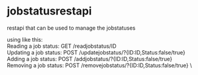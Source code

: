 # jobstatusrestapi
restapi that can be used to manage the jobstatuses

using like this: \
Reading a job status: GET /readjobstatus/ID \
Updating a job status: POST /updatejobstatus/?{ID:ID,Status:false/true} \
Adding a job status: POST /addjobstatus/?{ID:ID,Status:false/true} \
Removing a job status: POST /removejobstatus/?{ID:ID,Status:false/true} \
